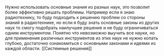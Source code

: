Нужно использовать основные знания из разных наук, это позволит более эффективно решать проблемы. Например если я знаю радиотехнику, то буду подходить к решению проблем со стороны знаний в радиотехнике, но если я буду знать основные законы из других наук то смогу подобрать наилучшее решение и не буду ограничиваться одним инструментом. 
Понятно что невозможно выучить все науки, но для применения различных инструментов из этих наук не нужно копать глубоко, достаточно ознакомиться с основными законами и идеями из каждой области. 
[[Системные решения]]